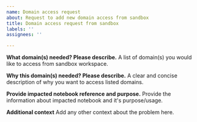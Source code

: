 ```yaml
---
name: Domain access request
about: Request to add new domain access from sandbox
title: Domain access request from sandbox
labels: ''
assignees: ''

---
```


**What domain(s) needed? Please describe.**
A list of domain(s) you would like to access from sandbox workspace.

**Why this domain(s) needed? Please describe.**
A clear and concise description of why you want to access listed domains.

**Provide impacted notebook reference and purpose.**
Provide the information about impacted notebook and it's purpose/usage.

**Additional context**
Add any other context about the problem here.
